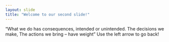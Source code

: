 ```yaml
---
layout: slide
title: "Welcome to our second slide!"
---
```

“What we do has consequences, intended or unintended. The decisions we make, The actions we bring – have weight”
Use the left arrow to go back!
